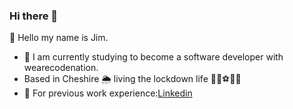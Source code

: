 ### Hi there 👋


<!-- **jadavey91/jadavey91** is a ✨ _special_ ✨ repository because its `README.md` (this file) appears on your GitHub profile.

Here are some ideas to get you started: 
- 🔭 I’m currently working on ...
- 🌱 I’m currently learning ...
- 👯 I’m looking to collaborate on ...
- 🤔 I’m looking for help with ...
- 💬 Ask me about ...
- 📫 How to reach me: ...
- 😄 Pronouns: ...
- ⚡ Fun fact: ...
-->
🕺 Hello my name is Jim.
- 📜 I am currently studying to become a software developer with wearecodenation.
- Based in Cheshire 🌦️ living the lockdown life 🚵‍♂️⚽🐱‍👓
- 🔗 For previous work experience:[Linkedin](https://www.linkedin.com/in/james-davey-a7b87475/)
